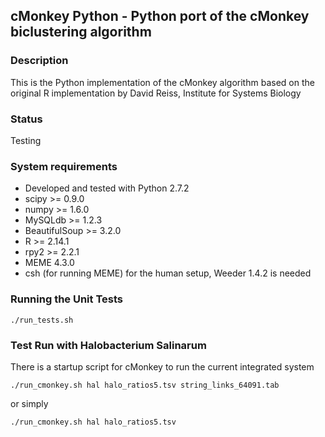 ## cMonkey Python - Python port of the cMonkey biclustering algorithm

### Description

This is the Python implementation of the cMonkey algorithm based on the original R implementation by David Reiss, Institute for Systems Biology

### Status

Testing

### System requirements

* Developed and tested with Python 2.7.2
* scipy >= 0.9.0
* numpy >= 1.6.0
* MySQLdb >= 1.2.3
* BeautifulSoup >= 3.2.0
* R >= 2.14.1
* rpy2 >= 2.2.1
* MEME 4.3.0
* csh (for running MEME)
for the human setup, Weeder 1.4.2 is needed

### Running the Unit Tests

    ./run_tests.sh


### Test Run with Halobacterium Salinarum

There is a startup script for cMonkey to run the current integrated
system

    ./run_cmonkey.sh hal halo_ratios5.tsv string_links_64091.tab

or simply

    ./run_cmonkey.sh hal halo_ratios5.tsv
